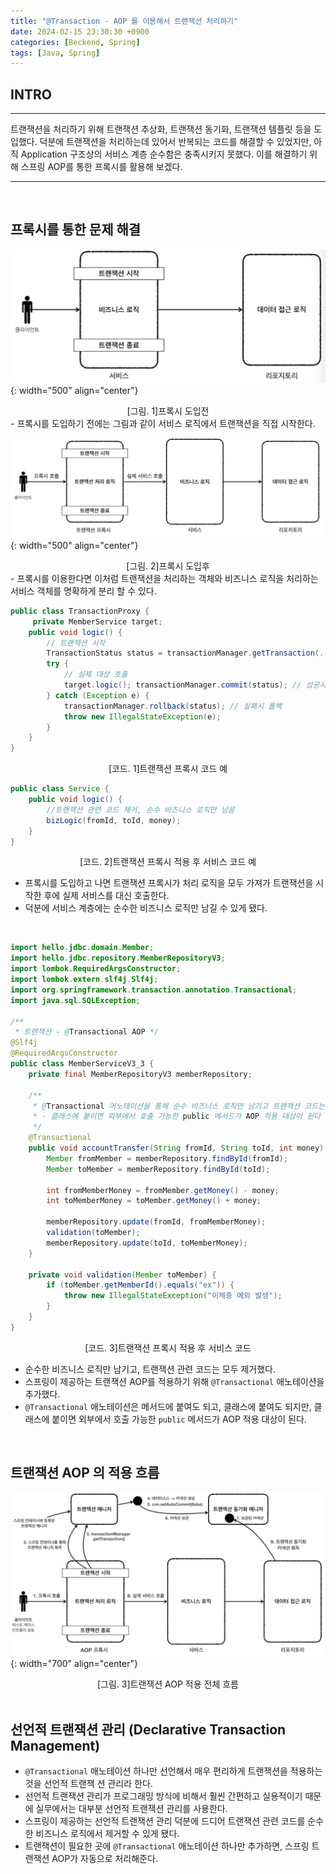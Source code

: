 ```yaml
---
title: "@Transaction - AOP 를 이용해서 트랜잭션 처리하기"
date: 2024-02-15 23:30:30 +0900
categories: [Beckend, Spring]
tags: [Java, Spring]
---
```


## INTRO

---

트랜잭션을 처리하기 위해 트랜잭션 추상화, 트랜잭션 동기화, 트랜잭션 템플릿 등을 도입했다. 덕분에 트랜잭션을 처리하는데 있어서 반복되는 코드를 해결할 수 있었지만, 아직 Application 구조상의 서비스 계층 순수함은 충족시키지 못했다.
이를 해결하기 위해 스프링 AOP를 통한 프록시를 활용해 보겠다.

---

<br >

## 프록시를 통한 문제 해결

![transaction_aop_1](/assets/img/post_img/coding/spring/transaction/transaction_aop_1.png){: width="500" align="center"}

<center>[그림. 1]프록시 도입전</center>
- 프록시를 도입하기 전에는 그림과 같이 서비스 로직에서 트랜잭션을 직접 시작한다.

![transaction_aop_2](/assets/img/post_img/coding/spring/transaction/transaction_aop_2.png){: width="500" align="center"}

<center>[그림. 2]프록시 도입후</center>
- 프록시를 이용한다면 이처럼 트랜잭션을 처리하는 객체와 비즈니스 로직을 처리하는 서비스 객체를 명확하게 분리 할 수 있다.

```java
public class TransactionProxy {
     private MemberService target;
	public void logic() {
		// 트랜잭션 시작
		TransactionStatus status = transactionManager.getTransaction(..);
		try {
			// 실제 대상 호출
			target.logic(); transactionManager.commit(status); // 성공시 커밋
		} catch (Exception e) {
			transactionManager.rollback(status); // 실패시 롤백
			throw new IllegalStateException(e);
		}
	}
}
```

<center>[코드. 1]트랜잭션 프록시 코드 예</center>

```java
public class Service {
	public void logic() {
		//트랜잭션 관련 코드 제거, 순수 비즈니스 로직만 남음
		bizLogic(fromId, toId, money);
	}
}
```

<center>[코드. 2]트랜잭션 프록시 적용 후 서비스 코드 예</center>

- 프록시를 도입하고 나면 트랜잭션 프록시가 처리 로직을 모두 가져가 트랜잭션을 시작한 후에 실제 서비스를 대신 호출한다.
- 덕분에 서비스 계층에는 순수한 비즈니스 로직만 남길 수 있게 됐다.

<br >

```java
import hello.jdbc.domain.Member;
import hello.jdbc.repository.MemberRepositoryV3;
import lombok.RequiredArgsConstructor;
import lombok.extern.slf4j.Slf4j;
import org.springframework.transaction.annotation.Transactional;
import java.sql.SQLException;

/**
 * 트랜잭션 - @Transactional AOP */
@Slf4j
@RequiredArgsConstructor
public class MemberServiceV3_3 {
    private final MemberRepositoryV3 memberRepository;

    /**
     * @Transactional 어노테이션을 통해 순수 비즈니스 로직만 남기고 트랜잭션 코드는 모두 생략 가능 해진다.
     * - 클래스에 붙이면 외부에서 호출 가능한 public 메서드가 AOP 적용 대상이 된다
     */
    @Transactional
    public void accountTransfer(String fromId, String toId, int money) throws SQLException {
        Member fromMember = memberRepository.findById(fromId);
        Member toMember = memberRepository.findById(toId);

        int fromMemberMoney = fromMember.getMoney() - money;
        int toMemberMoney = toMember.getMoney() + money;

        memberRepository.update(fromId, fromMemberMoney);
        validation(toMember);
        memberRepository.update(toId, toMemberMoney);
    }

    private void validation(Member toMember) {
        if (toMember.getMemberId().equals("ex")) {
            throw new IllegalStateException("이체중 예외 발생");
        }
    }
}
```

<center>[코드. 3]트랜잭션 프록시 적용 후 서비스 코드</center>

- 순수한 비즈니스 로직만 남기고, 트랜잭션 관련 코드는 모두 제거했다.
- 스프링이 제공하는 트랜잭션 AOP를 적용하기 위해 `@Transactional` 애노테이션을 추가했다.
- `@Transactional` 애노테이션은 메서드에 붙여도 되고, 클래스에 붙여도 되지만, 클래스에 붙이면 외부에서 호출 가능한 `public` 메서드가 AOP 적용 대상이 된다.

<br>

## 트랜잭션 AOP 의 적용 흐름

![transaction_aop_3](/assets/img/post_img/coding/spring/transaction/transaction_aop_3.png){: width="700" align="center"}

<center>[그림. 3]트랜잭션 AOP 적용 전체 흐름</center>
<br>

## 선언적 트랜잭션 관리 (Declarative Transaction Management)

- `@Transactional` 애노테이션 하나만 선언해서 매우 편리하게 트랜잭션을 적용하는 것을 선언적 트랜잭 션 관리라 한다.
- 선언적 트랜잭션 관리가 프로그래밍 방식에 비해서 훨씬 간편하고 실용적이기 때문에 실무에서는 대부분 선언적 트랜잭션 관리를 사용한다.
- 스프링이 제공하는 선언적 트랜잭션 관리 덕분에 드디어 트랜잭션 관련 코드를 순수한 비즈니스 로직에서 제거할 수 있게 됐다.
- 트랜잭션이 필요한 곳에 `@Transactional` 애노테이션 하나만 추가하면, 스프링 트랜잭션 AOP가 자동으로 처리해준다.
